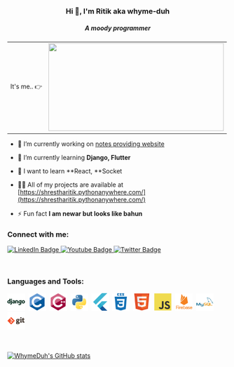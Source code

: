
<h3 align="center">Hi 👋, I'm Ritik aka whyme-duh</h1>
<h5 align="center">A moody programmer</h3>

<table align="center" style="border:1px black;">
  <tr>
    <td valign = "center"><p>It's me.. 👉 </p>
    </td>
    <td valign = "top">
    <img src="https://media.giphy.com/media/RbDKaczqWovIugyJmW/giphy.gif" width="400" height="200"/>
    </td>
  </tr>
      
</table>

- 🔭 I’m currently working on [notes providing website](studynotes.herokuapp.com)

- 🌱 I’m currently learning **Django, Flutter**

- 🎰 I want to learn **React, **Socket

- 👨‍💻 All of my projects are available at [https://shrestharitik.pythonanywhere.com/](https://shrestharitik.pythonanywhere.com/)

- ⚡ Fun fact **I am newar but looks like bahun**



### Connect with me:
<div id="badges">
  <a href="your-linkedin-URL">
    <img src="https://img.shields.io/badge/LinkedIn-blue?style=for-the-badge&logo=linkedin&logoColor=white" alt="LinkedIn Badge"/>
  </a>
  <a href="your-youtube-URL">
    <img src="https://img.shields.io/badge/YouTube-red?style=for-the-badge&logo=youtube&logoColor=white" alt="Youtube Badge"/>
  </a>
  <a href="your-twitter-URL">
    <img src="https://img.shields.io/badge/Twitter-blue?style=for-the-badge&logo=twitter&logoColor=white" alt="Twitter Badge"/>
  </a>
</div>


&nbsp;&nbsp;



### Languages and Tools:
<div>
  <img src="https://github.com/devicons/devicon/blob/master/icons/django/django-plain-wordmark.svg" title="Django" alt="Flutter" width="40" height="40"/>&nbsp;
  <img src="https://github.com/devicons/devicon/blob/master/icons/c/c-original.svg" title="C" alt="Flutter" width="40" height="40"/>&nbsp;
  <img src="https://github.com/devicons/devicon/blob/master/icons/cplusplus/cplusplus-original.svg" title="C++" alt="Flutter" width="40" height="40"/>&nbsp;
  <img src="https://github.com/devicons/devicon/blob/master/icons/python/python-original.svg" title="Python" alt="Flutter" width="40" height="40"/>&nbsp;
  <img src="https://github.com/devicons/devicon/blob/master/icons/flutter/flutter-original.svg" title="Flutter" alt="Flutter" width="40" height="40"/>&nbsp;
  <img src="https://github.com/devicons/devicon/blob/master/icons/css3/css3-plain-wordmark.svg"  title="CSS3" alt="CSS" width="40" height="40"/>&nbsp;
  <img src="https://github.com/devicons/devicon/blob/master/icons/html5/html5-original.svg" title="HTML5" alt="HTML" width="40" height="40"/>&nbsp;
  <img src="https://github.com/devicons/devicon/blob/master/icons/javascript/javascript-original.svg" title="JavaScript" alt="JavaScript" width="40" height="40"/>&nbsp;
  <img src="https://github.com/devicons/devicon/blob/master/icons/firebase/firebase-plain-wordmark.svg" title="Firebase" alt="Firebase" width="40" height="40"/>&nbsp;
  <img src="https://github.com/devicons/devicon/blob/master/icons/mysql/mysql-original-wordmark.svg" title="MySQL"  alt="MySQL" width="40" height="40"/>&nbsp;
  <img src="https://github.com/devicons/devicon/blob/master/icons/git/git-original-wordmark.svg" title="Git" **alt="Git" width="40" height="40"/>
</div>

<br />
<br />

[![WhymeDuh's GitHub stats](https://github-readme-stats.vercel.app/api?username=whyme-duh&count_private=true&show_icons=true&theme=dracula)](https://github.com/whyme-duh/github-readme-stats)

